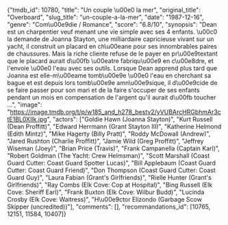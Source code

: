 {"tmdb_id": 10780, "title": "Un couple \u00e0 la mer", "original_title": "Overboard", "slug_title": "un-couple-a-la-mer", "date": "1987-12-16", "genre": "Com\u00e9die / Romance", "score": "6.8/10", "synopsis": "Dean est un charpentier veuf menant une vie simple avec ses 4 enfants. \u00c0 la demande de Joanna Stayton, une milliardaire capricieuse vivant sur un yacht, il construit un placard en ch\u00eane pour ses innombrables paires de chaussures. Mais la riche cliente refuse de le payer en pr\u00e9textant que le placard aurait d\u00fb \u00eatre fabriqu\u00e9 en c\u00e8dre, et l'envoie \u00e0 l'eau avec ses outils. Lorsque Dean apprend plus tard que Joanna est elle-m\u00eame tomb\u00e9e \u00e0 l'eau en cherchant sa bague et est depuis lors tomb\u00e9e amn\u00e9sique, il d\u00e9cide de se faire passer pour son mari et de la faire s'occuper de ses enfants pendant un mois en compensation de l'argent qu'il aurait d\u00fb toucher ...", "image": "https://image.tmdb.org/t/p/w185_and_h278_bestv2/yVUBArcHRGbhmAr3ctE1BL0XIlk.jpg", "actors": ["Goldie Hawn (Joanna Stayton)", "Kurt Russell (Dean Proffitt)", "Edward Herrmann (Grant Stayton III)", "Katherine Helmond (Edith Mintz)", "Mike Hagerty (Billy Pratt)", "Roddy McDowall (Andrew)", "Jared Rushton (Charlie Proffitt)", "Jamie Wild (Greg Proffitt)", "Jeffrey Wiseman (Joey)", "Brian Price (Travis)", "Frank Campanella (Captain Karl)", "Robert Goldman (The Yacht: Crew Helmsman)", "Scott Marshall (Coast Guard Cutter: Coast Guard Spotter Lucas)", "Bill Applebaum (Coast Guard Cutter: Coast Guard Friend)", "Don Thompson (Coast Guard Cutter: Coast Guard Guy)", "Laura Fabian (Grant's Girlfriends)", "Rielle Hunter (Grant's Girlfriends)", "Ray Combs (Elk Cove: Cop at Hospital)", "Bing Russell (Elk Cove: Sheriff Earl)", "Frank Buxton (Elk Cove: Wilbur Budd)", "Lucinda Crosby (Elk Cove: Waitress)", "H\u00e9ctor Elizondo (Garbage Scow Skipper (uncredited))"], "comments": [], "recommandations_id": [10765, 12151, 11584, 10407]}